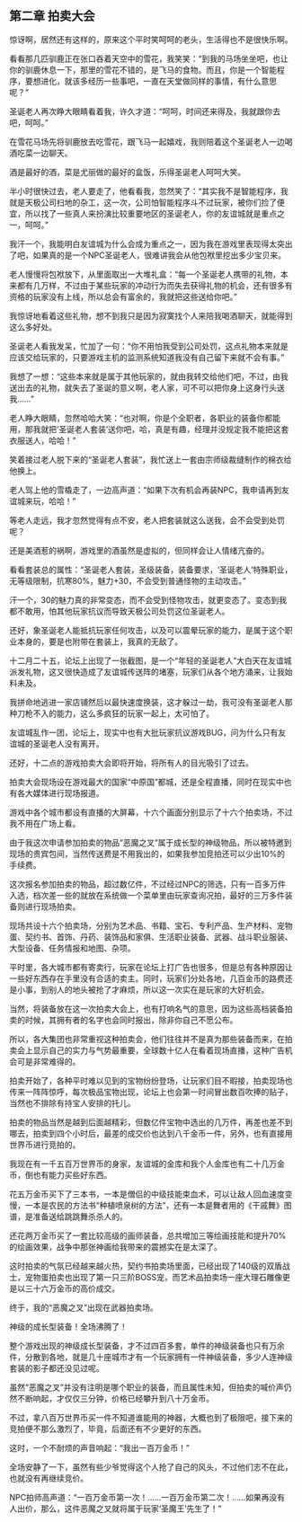 ## 第二章 拍卖大会

惊讶啊，居然还有这样的，原来这个平时笑呵呵的老头，生活得也不是很快乐啊。

看看那几匹驯鹿正在张口吞着天空中的雪花，我笑笑：“到我的马场坐坐吧，也让你的驯鹿休息一下，那里的雪花不错的，是飞马的食物。而且，你是一个智能程序，要想进化，就该多经历一些事吧，一直在天堂做同样的事情，有什么意思呢？”

圣诞老人再次睁大眼睛看着我，许久才道：“呵呵，时间还来得及，我就跟你去吧，呵呵。”

在雪花马场先将驯鹿放去吃雪花，跟飞马一起嬉戏，我则陪着这个圣诞老人一边喝酒吃菜一边聊天。

酒是最好的酒，菜是尤丽做的最好的盒饭，乐得圣诞老人呵呵大笑。

半小时很快过去，老人要走了，他看看我，忽然笑了：“其实我不是智能程序，我就是天极公司扫地的杂工，这一次，公司怕智能程序斗不过玩家，被你们捡了便宜，所以找了一些真人来扮演比较重要地区的圣诞老人，你的友谊城就是重点之一，呵呵。”

我汗一个，我能明白友谊城为什么会成为重点之一，因为我在游戏里表现得太突出了吧，如果真的是一个NPC圣诞老人，很难讲我会从他包袱里挖出多少宝贝来。

老人慢慢将包袱放下，从里面取出一大堆礼盒：“每一个圣诞老人携带的礼物，本来都有几万样，不过由于某些玩家的冲动行为而失去获得礼物的机会，还有很多有资格的玩家没有上线，所以总会有富余的，我就把这些送给你吧。”

我惊讶地看着这些礼物，想不到我只是因为寂寞找个人来陪我喝酒聊天，就能得到这么多好处。

圣诞老人看我发呆，忙加了一句：“你不用怕我受到公司处罚，这点礼物本来就是应该交给玩家的，只要游戏主机的监测系统知道我没有自己留下来就不会有事。”

我想了一想：“这些本来就是属于其他玩家的，就由我转交给他们吧，不过，由我送出去的礼物，就失去了圣诞的意义啊，老人家，可不可以把你身上这身行头送我……”

老人睁大眼睛，忽然哈哈大笑：“也对啊，你是个全职者，各职业的装备你都能用，那我就把‘圣诞老人套装’送你吧，哈，真是有趣，经理并没规定我不能把这套衣服送人，哈哈！”

笑着接过老人脱下来的“圣诞老人套装”，我忙送上一套由宗师级裁缝制作的棉衣给他换上。

老人驾上他的雪橇走了，一边高声道：“如果下次有机会再装NPC，我申请再到友谊城来玩，哈哈！”

等老人走远，我才忽然觉得有点不安，老人把套装就这么送我，会不会受到处罚呢？

还是美酒惹的祸啊，游戏里的酒虽然是虚拟的，但同样会让人情绪亢奋的。

看看套装总的属性：“圣诞老人套装，圣级装备，装备要求，‘圣诞老人’特殊职业，无等级限制，抗寒80%，魅力+30，不会受到普通怪物的主动攻击。”

汗一个，30的魅力真的非常变态，而不会受到怪物攻击，就更变态了。变态到我都不敢用，怕其他玩家抗议而导致天极公司处罚这位圣诞老人。

还好，象圣诞老人能抵抗玩家任何攻击，以及可以震晕玩家的能力，是属于这个职业本身的，要是也附带在套装上，我真的无敌了。

十二月二十五，论坛上出现了一张截图，是一个“年轻的圣诞老人”大白天在友谊城派发礼物，这又很快造成了友谊城传送阵的堵塞，玩家们从各个地方涌来，让我始料未及。

我拼命地逃进一家店铺然后以最快速度换装，这才躲过一劫，我可没有圣诞老人那种刀枪不入的能力，这么多疯狂的玩家一起上，太可怕了。

友谊城乱作一团，论坛上，现实中也有大批玩家抗议游戏BUG，问为什么只有友谊城的圣诞老人没有离开。

还好，十二点的游戏拍卖大会即将开始，将所有人的目光吸引了过去。

拍卖大会现场设在游戏最大的国家“中原国”都城，还是全程直播，同时在现实中也有各大媒体进行现场报道。

游戏中各个城市都设有直播的大屏幕，十六个画面分别显示了十六个拍卖场，不过我不用在广场上看。

由于我这次申请参加拍卖的物品“恶魔之叉”属于成长型的神级物品，所以被特邀到现场的贵宾包间，当然传送费是不用我出的，如果我参加竞拍还可以少出10%的手续费。

这次报名参加拍卖的物品，超过数亿件，不过经过NPC的筛选，只有一百多万件入选，档次差一些的就放在系统做一个菜单里由玩家查询况拍，最好的三万多件装备则进行现场拍卖。

现场共设十六个拍卖场，分别为艺术品、书籍、宝石、专利产品、生产材料、宠物蛋、契约书、首饰、丹药、装饰品和家俱、生活职业装备、武器、战斗职业服装、大型设备、任务情报和地图、杂项。

平时里，各大城市都有寄卖行，玩家在论坛上打广告也很多，但是总有各种原因让一些好东西存在手里没有合适的卖主。同时，玩家们分处各地，几百金币的路费还是小事，到别人的地头被抢了才麻烦，所以这一次实在是玩家的大好机会。

当然，将装备放在这一次拍卖大会上，也有打响名气的意思，因为这些高档装备拍卖的时候，其拥有者的名字也会同时报出，除非你自己不愿公布。

所以，各大集团也非常重视这种拍卖会，他们往往并不是真为那些装备而来，在拍卖会上显示自己的实力与气势最重要，全球数十亿人在看着现场直播，这种广告机会可是非常难得的。

拍卖开始了，各种平时难以见到的宝物纷纷登场，让玩家们目不暇接，拍卖现场也传来一阵阵惊呼，每次极品宝物出现，论坛上也会第一时间冒出数百吹捧的贴子，当然也不排除有持宝人安排的托儿。

拍卖的物品当然是越到后面越精彩，但数亿件宝物中选出的几万件，再差也差不到哪去，拍卖到四个小时后，最差的成交价也达到八千金币一件，另外，也有直接用世界币进行竞拍的。

我现在有一千五百万世界币的身家，友谊城的金库和我个人金库也有二十几万金币，倒也有能力买些好东西。

花五万金币买下了三本书，一本是僧侣的中级技能束血术，可以让敌人回血速度变慢，一本是农民的方法书“种植喷泉树的方法”，还有一本是舞者用的《干戚舞》图谱，是准备送给跳跳舞杀杀人的。

还花两万金币买了一套比较高级的画师装备，总共增加三等绘画技能和提升70%的绘画效果，战争中那张神画给我带来的震撼实在是太深了。

这时拍卖的气氛已经越来越火热，契约书拍卖场里面，已经出现了140级的双盾战士，宠物蛋拍卖也出现了第一只三阶BOSS宠，而艺术品拍卖场一座大理石雕像更是以三十六万金币的高价成交。

终于，我的“恶魔之叉”出现在武器拍卖场。

神级的成长型装备！全场沸腾了！

整个游戏出现的神级成长型装备，才不过四百多套，单件的神级装备也只有万余件，分散到各地，就是几十座城市才有一个玩家拥有一件神级装备，多少人连神级套装的影子都还没见过呢。

虽然“恶魔之叉”并没有注明是哪个职业的装备，而且属性未知，但拍卖的喊价声仍然不断响起，才仅仅三分钟，价格已经攀升到八十万金币。

不过，拿八百万世界币买一件不知道谁能用的神器，大概也到了极限吧，接下来的竞拍便不那么激烈了，毕竟，后面还有不少更好的东西。

这时，一个不耐烦的声音响起：“我出一百万金币！”

全场安静了一下，虽然有些少爷觉得这个人抢了自己的风头，不过他们志不在此，也就没有再继续竞价。

NPC拍师高声道：“一百万金币第一次！……一百万金币第二次！……如果再没有人出价，那么，这件恶魔之叉就将属于玩家‘圣魔王’先生了！”

